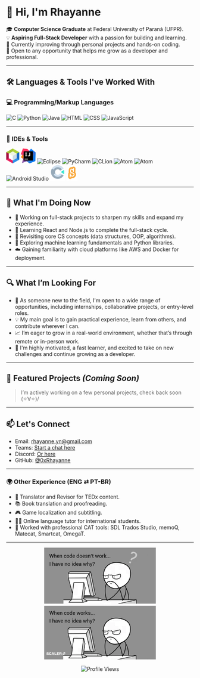 # 👋 Hi, I'm Rhayanne

🎓 **Computer Science Graduate** at Federal University of Paraná (UFPR).   
💡 **Aspiring Full-Stack Developer** with a passion for building and learning.  
🔧 Currently improving through personal projects and hands-on coding.  
📍 Open to any opportunity that helps me grow as a developer and professional.  

---

## 🛠️ Languages & Tools I've Worked With

### 💻 Programming/Markup Languages


![C](https://skillicons.dev/icons?i=c)
![Python](https://skillicons.dev/icons?i=python)
![Java](https://skillicons.dev/icons?i=java)
![HTML](https://skillicons.dev/icons?i=html)
![CSS](https://skillicons.dev/icons?i=css)
![JavaScript](https://skillicons.dev/icons?i=js)

---

### 🧰 IDEs & Tools


<p align="left">
  <img src="assets/NetBeans.png" alt="NetBeans" width="35" />
  <img src="assets/IntelliJIDEA.svg" alt="IntelliJ IDEA" width="40" />
  <img src="https://skillicons.dev/icons?i=eclipse" alt="Eclipse" width="40" />
  <img src="https://skillicons.dev/icons?i=pycharm" alt="PyCharm" width="40" />
  <img src="https://skillicons.dev/icons?i=clion" alt="CLion" width="40" />
  <img src="https://skillicons.dev/icons?i=atom" alt="Atom" width="40" />
  <img src="https://skillicons.dev/icons?i=mysql" alt="Atom" width="40" />
  <img src="https://skillicons.dev/icons?i=androidstudio" alt="Android Studio" width="40" />
  <img src="assets/Construct.png" alt="Construct" width="40" />
  <img src="assets/Scratch.png" alt="Scratch" width="30" />
  

</p>

---

## 🚀 What I'm Doing Now

- 🔭 Working on full-stack projects to sharpen my skills and expand my experience.
- 🌱 Learning React and Node.js to complete the full-stack cycle.
- 🧠 Revisiting core CS concepts (data structures, OOP, algorithms).
- 🤖 Exploring machine learning fundamentals and Python libraries.
- ☁️ Gaining familiarity with cloud platforms like AWS and Docker for deployment.  

---

## 🔍 What I’m Looking For

- 🎯 As someone new to the field, I'm open to a wide range of opportunities, including internships, collaborative projects, or entry-level roles. 
- 💡 My main goal is to gain practical experience, learn from others, and contribute wherever I can.
- 📈 I’m eager to grow in a real-world environment, whether that’s through remote or in-person work.
- 🤝 I'm highly motivated, a fast learner, and excited to take on new challenges and continue growing as a developer.

---

## 📌 Featured Projects *(Coming Soon)*

> I’m actively working on a few personal projects, check back soon (✧∀✧)/ 

---

## 📫 Let's Connect

- Email: rhayanne.yn@gmail.com 
- Teams: [Start a chat here](https://teams.live.com/l/invite/FAAxw3JMLlJ3ql1GwE?v=g1)
- Discord: [Or here](https://discordapp.com/1263262440255131661/)
- GitHub: [@0xRhayanne](https://github.com/0xRhayanne)

---

### 🌍 Other Experience (ENG ⇄ PT-BR)

- 💬 Translator and Revisor for TEDx content. 
- 📚 Book translation and proofreading. 
- 🎮 Game localization and subtitling.
- 🧑‍🏫 Online language tutor for international students.
- 🔧 Worked with professional CAT tools: SDL Trados Studio, memoQ, Matecat, Smartcat, OmegaT.
  

---


<p align="center">
  <img src="assets/GIF.gif" width="300" alt="Centered GIF" />
</p>

<p align="center">
  <img src="https://komarev.com/ghpvc/?username=0xRhayanne&color=orange" alt="Profile Views" />
</p>
